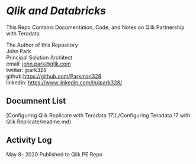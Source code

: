 # ***Qlik and Databricks***

This Repo Contains Documentation, Code, and Notes on Qlik Partnership with Teradata

The Author of this Repository  
John Park  
Principal Solution Architect  
email: john.park@qlik.com  
twitter: jpark328  
github:https://github.com/Parkman328  
linkedin: https://www.linkedin.com/in/jpark328/

## Documnent List  

[Configuring Qlik Replicate with Teradata 17](./Configuring Teradata 17 with Qlik Replicate/readme.md)  

## Activity Log

May 8- 2020 Published to Qlik PE Repo